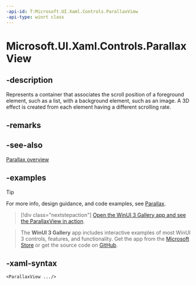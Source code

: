 ```yaml
---
-api-id: T:Microsoft.UI.Xaml.Controls.ParallaxView
-api-type: winrt class
---
```

<!-- Class syntax.
public class ParallaxView : FrameworkElement, FrameworkElement
-->

# Microsoft.UI.Xaml.Controls.ParallaxView

## -description

Represents a container that associates the scroll position of a foreground element, such as a list, with a background element, such as an image. A 3D effect is created from each element having a different scrolling rate.

## -remarks

## -see-also

[Parallax overview](/windows/apps/design/motion/parallax)

## -examples

> [!TIP]
> For more info, design guidance, and code examples, see [Parallax](/windows/apps/design/motion/parallax).

> [!div class="nextstepaction"]
> [Open the WinUI 3 Gallery app and see the ParallaxView in action](winui3gallery:/item/ParallaxView).

> The **WinUI 3 Gallery** app includes interactive examples of most WinUI 3 controls, features, and functionality. Get the app from the [Microsoft Store](https://www.microsoft.com/store/productId/9P3JFPWWDZRC) or get the source code on [GitHub](https://github.com/microsoft/WinUI-Gallery).

## -xaml-syntax

```xaml
<ParallaxView .../>
```
